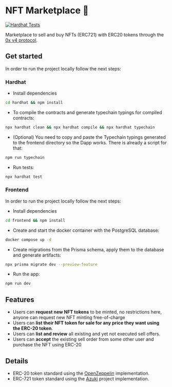 # NFT Marketplace 🛒

[![Hardhat Tests](https://github.com/miguelleonmarti/nft-marketplace-task/actions/workflows/hardhat_tests.yml/badge.svg)](https://github.com/miguelleonmarti/nft-marketplace-task/actions/workflows/hardhat_tests.yml)

Marketplace to sell and buy NFTs (ERC721) with ERC20 tokens through the [0x v4 protocol].

## Get started

In order to run the project locally follow the next steps:

### Hardhat

- Install dependencies

```sh
cd hardhat && npm install
```

- To compile the contracts and generate typechain typings for compiled contracts:

```sh
npx hardhat clean && npx hardhat compile && npx hardhat typechain
```

- (Optional) You need to copy and paste the Typechain typings generated to the frontend directory so the Dapp works. There is already a script for that:

```sh
npm run typechain
```

- Run tests:

```sh
npx hardhat test
```

### Frontend

In order to run the project locally follow the next steps:

- Install dependencies

```sh
cd frontend && npm install
```

- Create and start the docker container with the PostgreSQL database:

```sh
docker compose up -d
```

- Create migrations from the Prisma schema, apply them to the database and generate artifacts:

```sh
npx prisma migrate dev --preview-feature
```

- Run the app:

```sh
npm run dev
```

## Features

- Users can **request new NFT tokens** to be minted, no restrictions here, anyone can request new NFT minting free-of-charge
- Users can **list their NFT token for sale for any price they want using the ERC-20 token**.
- Users can **list and review** all existing and yet not executed sell offers.
- Users can **accept** the existing sell order from some other user and purchase the NFT using ERC-20

## Details

- ERC-20 token standard using the [OpenZeppelin] implementation.
- ERC-721 token standard using the [Azuki] project implementation.

[0x v4 protocol]: https://docs.0x.org/nft-support/docs/introduction
[azuki]: https://github.com/chiru-labs/ERC721A
[openzeppelin]: https://docs.openzeppelin.com/contracts/4.x/erc20

